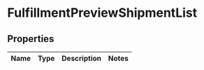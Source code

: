 # FulfillmentPreviewShipmentList

## Properties
Name | Type | Description | Notes
------------ | ------------- | ------------- | -------------
